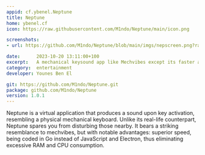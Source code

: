 ```yaml
---
appid: cf.ybenel.Neptune
title: Neptune
home: ybenel.cf
icon: https://raw.githubusercontent.com/M1ndo/Neptune/main/icon.png

screenshots:
- url: https://github.com/M1ndo/Neptune/blob/main/imgs/nepscreen.png?raw=true

date:      2023-10-20 13:11:00+100
excerpt:   A mechanical keysound app like Mechvibes except its faster and written in Go
category:  entertainment
developer: Younes Ben El

git: https://github.com/M1ndo/Neptune.git
package: github.com/M1ndo/Neptune
version: 1.0.1
---
```


Neptune is a virtual application that produces a sound upon key activation, resembling a physical mechanical keyboard. Unlike its real-life counterpart, Neptune spares you from disturbing those nearby. It bears a striking resemblance to mechvibes, but with notable advantages: superior speed, being coded in Go instead of JavaScript and Electron, thus eliminating excessive RAM and CPU consumption.
